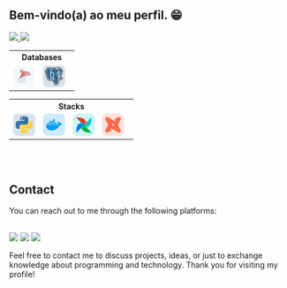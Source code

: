 <div style="display: inline_block">

## Bem-vindo(a) ao meu perfil. 😁

<div>
  <a href="https://github.com/MvJr98">
    <img height="180em" src="https://github-readme-stats.vercel.app/api?username=MvJr98&show_icons=true&theme=tokyonight&include_all_commits=true&count_private=true"/>
    <img height="180em" src="https://github-readme-stats.vercel.app/api/top-langs/?username=MvJr98&layout=compact&langs_count=6&theme=tokyonight"/>
  </a>
</div>

<!--
<div style="display: inline_block"><br>
  <img align="center" alt="CSS" height="30" width="40" src="https://raw.githubusercontent.com/devicons/devicon/master/icons/css3/css3-original.svg">
  <img align="center" alt="HTML" height="30" width="40" src="https://raw.githubusercontent.com/devicons/devicon/master/icons/html5/html5-original.svg">
  <img align="center" alt="Js" height="30" width="40" src="https://raw.githubusercontent.com/devicons/devicon/master/icons/javascript/javascript-plain.svg">
  <a href="https://www.microsoft.com/pt-br/sql-server/sql-server-downloads"><img align="center" alt="Ts" height="50" width="60" src="https://github.com/MvJr98/fancy-icons/blob/main/sql_server/sql%20server.svg">
  <a href="https://www.python.org"><img align="center" alt="Ts" height="50" width="60" src="https://github.com/MvJr98/fancy-icons/blob/main/python/python.svg">
  <a href="https://spark.apache.org"><img align="center" alt="Ts" height="50" width="60" src="https://github.com/MvJr98/fancy-icons/blob/main/spark/spark.svg">
  <a href="https://www.getdbt.com"><img align="center" alt="Ts" height="50" width="60" src="https://github.com/MvJr98/fancy-icons/blob/main/dbt/dbt.svg">
</div>
-->

<table>
  <tr>
    <th>Databases</th>
  </tr>
  <tr>
    <td align="left">
      <a href="https://www.microsoft.com/pt-br/sql-server"><img alt="SQL Server" width="40px" style="padding-right:10px;" src="https://github.com/MvJr98/fancy-icons/blob/main/sql_server/sql%20server.svg"/></a>
      <a href="https://www.postgresql.org"><img alt="Postgres" width="40px" style="padding-right:10px;" src="https://github.com/MvJr98/fancy-icons/blob/main/postgres/postgres.svg"/></a>
    </td>
  </tr>
</table>

<table>
  <tr>
    <th>Stacks</th>
  </tr>
  <tr>
    <td align="left">
      <a href="https://www.python.org"><img alt="Python" width="40px" style="padding-right:10px;" src="https://github.com/MvJr98/fancy-icons/blob/main/python/python.svg"/></a>
      <a href="https://www.docker.com/"><img alt="Docker" width="40px" style="padding-right:10px;" src="https://github.com/MvJr98/fancy-icons/blob/main/docker/docker.svg"/></a>
      <a href="https://airflow.apache.org"><img alt="Airflow" width="40px" style="padding-right:10px;" src="https://github.com/MvJr98/fancy-icons/blob/main/airflow/airflow.svg"/></a>
      <a href="https://www.getdbt.com"><img alt="DBT" width="40px" style="padding-right:10px;" src="https://github.com/MvJr98/fancy-icons/blob/main/dbt/dbt.svg"/></a>
    </td>
  </tr>
</table>

<br>
<br>

## Contact
You can reach out to me through the following platforms:

<div style="display: inline_block"><br>
  <a href="" target="_blank"><img src="https://img.shields.io/badge/-Instagram-%23E4405F?style=for-the-badge&logo=instagram&logoColor=white" target="_blank"></a>
  <a href="mailto:mvjr98@gmail.com"><img src="https://img.shields.io/badge/-Gmail-%23333?style=for-the-badge&logo=gmail&logoColor=white" target="_blank"></a>
  <a href="https://www.linkedin.com/in/mauro-veloso-60a935178/" target="_blank"><img src="https://img.shields.io/badge/-LinkedIn-%230077B5?style=for-the-badge&logo=linkedin&logoColor=white" target="_blank"></a>
</div>

Feel free to contact me to discuss projects, ideas, or just to exchange knowledge about programming and technology. Thank you for visiting my profile!

</div>
